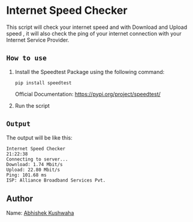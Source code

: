 # Internet Speed Checker

This script will check your internet speed and with Download and Upload speed , it will also check the ping of your internet connection with your Internet Service Provider.


## ```How to use```

1. Install the Speedtest Package using the following command:

    `pip install speedtest`

    Official Documentation: https://pypi.org/project/speedtest/

2. Run the script 

## ```Output```

The output will be like this:
```
Internet Speed Checker
21:22:38
Connecting to server...
Download: 1.74 Mbit/s
Upload: 22.80 Mbit/s
Ping: 101.68 ms
ISP: Alliance Broadband Services Pvt.
```

## Author
Name: [Abhishek Kushwaha](https://github.com/Abbhiishek)